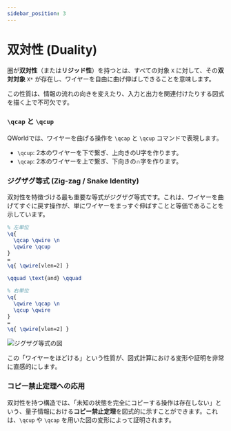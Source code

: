 ```yaml
---
sidebar_position: 3
---
```


# 双対性 (Duality)

圏が**双対性**（または**リジッド性**）を持つとは、すべての対象 `X` に対して、その**双対対象** `X*` が存在し、ワイヤーを自由に曲げ伸ばしできることを意味します。

この性質は、情報の流れの向きを変えたり、入力と出力を関連付けたりする図式を描く上で不可欠です。

### `\qcap` と `\qcup`

QWorldでは、ワイヤーを曲げる操作を `\qcap` と `\qcup` コマンドで表現します。

- `\qcup`: 2本のワイヤーを下で繋ぎ、上向きのU字を作ります。
- `\qcap`: 2本のワイヤーを上で繋ぎ、下向きの∩字を作ります。

### ジグザグ等式 (Zig-zag / Snake Identity)

双対性を特徴づける最も重要な等式がジグザグ等式です。これは、ワイヤーを曲げてすぐに戻す操作が、単にワイヤーをまっすぐ伸ばすことと等価であることを示しています。

```latex
% 左単位
\q{
  \qcap \qwire \n
  \qwire \qcup
}
=
\q{ \qwire[vlen=2] }

\qquad \text{and} \qquad

% 右単位
\q{
  \qwire \qcap \n
  \qcup \qwire
}
=
\q{ \qwire[vlen=2] }
```

![ジグザグ等式の図](https://placehold.co/400x200/F3F4F6/333333?text=Zig-zag%20Identities)

この「ワイヤーをほどける」という性質が、図式計算における変形や証明を非常に直感的にします。

### コピー禁止定理への応用

双対性を持つ構造では、「未知の状態を完全にコピーする操作は存在しない」という、量子情報における**コピー禁止定理**を図式的に示すことができます。これは、`\qcup` や `\qcap` を用いた図の変形によって証明されます。
